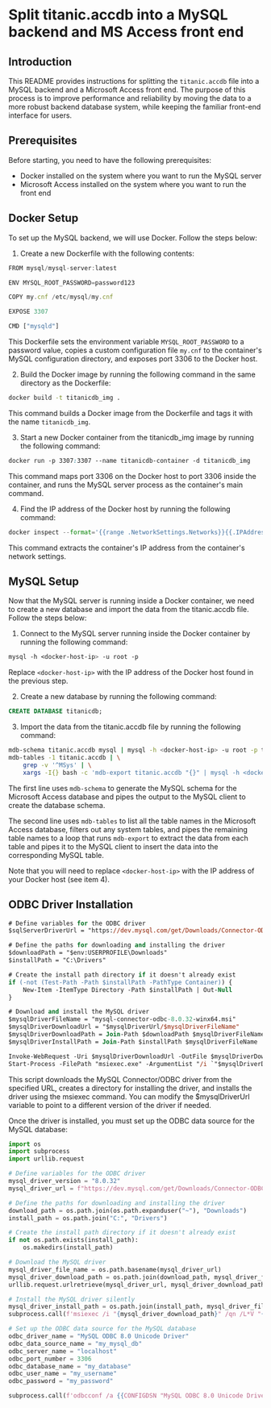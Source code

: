 # Split titanic.accdb into a MySQL backend and MS Access front end

## Introduction

This README provides instructions for splitting the `titanic.accdb` file into a MySQL backend and a Microsoft Access front end. The purpose of this process is to improve performance and reliability by moving the data to a more robust backend database system, while keeping the familiar front-end interface for users.

## Prerequisites
Before starting, you need to have the following prerequisites:

* Docker installed on the system where you want to run the MySQL server
* Microsoft Access installed on the system where you want to run the front end

##  Docker Setup
To set up the MySQL backend, we will use Docker. Follow the steps below:

1. Create a new Dockerfile with the following contents:

``` js
FROM mysql/mysql-server:latest

ENV MYSQL_ROOT_PASSWORD=password123

COPY my.cnf /etc/mysql/my.cnf

EXPOSE 3307

CMD ["mysqld"]
```

This Dockerfile sets the environment variable `MYSQL_ROOT_PASSWORD` to a password value, copies a custom configuration file `my.cnf` to the container's MySQL configuration directory, and exposes port 3306 to the Docker host.

2. Build the Docker image by running the following command in the same directory as the Dockerfile:

```bash
docker build -t titanicdb_img .
```

This command builds a Docker image from the Dockerfile and tags it with the name `titanicdb_img`.

3. Start a new Docker container from the titanicdb_img image by running the following command:

```css
docker run -p 3307:3307 --name titanicdb-container -d titanicdb_img
```

This command maps port 3306 on the Docker host to port 3306 inside the container, and runs the MySQL server process as the container's main command.

4. Find the IP address of the Docker host by running the following command:

```python
docker inspect --format='{{range .NetworkSettings.Networks}}{{.IPAddress}}{{end}}' titanicdb-container
```

This command extracts the container's IP address from the container's network settings.

## MySQL Setup

Now that the MySQL server is running inside a Docker container, we need to create a new database and import the data from the titanic.accdb file. Follow the steps below:

1. Connect to the MySQL server running inside the Docker container by running the following command:

```css
mysql -h <docker-host-ip> -u root -p
```

Replace `<docker-host-ip>` with the IP address of the Docker host found in the previous step.

2. Create a new database by running the following command:

```sql
CREATE DATABASE titanicdb;
```

3. Import the data from the titanic.accdb file by running the following command:

```bash
mdb-schema titanic.accdb mysql | mysql -h <docker-host-ip> -u root -p titanicdb
mdb-tables -1 titanic.accdb | \
    grep -v '^MSys' | \
    xargs -I{} bash -c 'mdb-export titanic.accdb "{}" | mysql -h <docker-host-ip> -u root -p titanicdb'
```

The first line uses `mdb-schema` to generate the MySQL schema for the Microsoft Access database and pipes the output to the MySQL client to create the database schema.

The second line uses `mdb-tables` to list all the table names in the Microsoft Access database, filters out any system tables, and pipes the remaining table names to a loop that runs `mdb-export` to extract the data from each table and pipes it to the MySQL client to insert the data into the corresponding MySQL table.

Note that you will need to replace `<docker-host-ip>` with the IP address of your Docker host (see item 4).

## ODBC Driver Installation

```ps
# Define variables for the ODBC driver
$sqlServerDriverUrl = "https://dev.mysql.com/get/Downloads/Connector-ODBC/8.0/mysql-connector-odbc-8.0.32-winx64.msi"

# Define the paths for downloading and installing the driver
$downloadPath = "$env:USERPROFILE\Downloads"
$installPath = "C:\Drivers"

# Create the install path directory if it doesn't already exist
if (-not (Test-Path -Path $installPath -PathType Container)) {
    New-Item -ItemType Directory -Path $installPath | Out-Null
}

# Download and install the MySQL driver
$mysqlDriverFileName = "mysql-connector-odbc-8.0.32-winx64.msi"
$mysqlDriverDownloadUrl = "$mysqlDriverUrl/$mysqlDriverFileName"
$mysqlDriverDownloadPath = Join-Path $downloadPath $mysqlDriverFileName
$mysqlDriverInstallPath = Join-Path $installPath $mysqlDriverFileName

Invoke-WebRequest -Uri $mysqlDriverDownloadUrl -OutFile $mysqlDriverDownloadPath
Start-Process -FilePath "msiexec.exe" -ArgumentList "/i `"$mysqlDriverDownloadPath`" /qn /L*V `"$env:USERPROFILE\mysql.log`" INSTALLDIR=`"$mysqlDriverInstallPath`"" -Wait
```

This script downloads the MySQL Connector/ODBC driver from the specified URL, creates a directory for installing the driver, and installs the driver using the msiexec command. You can modify the $mysqlDriverUrl variable to point to a different version of the driver if needed.

Once the driver is installed, you must set up the ODBC data source for the MySQL database: 

```py
import os
import subprocess
import urllib.request

# Define variables for the ODBC driver
mysql_driver_version = "8.0.32"
mysql_driver_url = f"https://dev.mysql.com/get/Downloads/Connector-ODBC/{mysql_driver_version}/mysql-connector-odbc-{mysql_driver_version}-winx64.msi"

# Define the paths for downloading and installing the driver
download_path = os.path.join(os.path.expanduser("~"), "Downloads")
install_path = os.path.join("C:", "Drivers")

# Create the install path directory if it doesn't already exist
if not os.path.exists(install_path):
    os.makedirs(install_path)

# Download the MySQL driver
mysql_driver_file_name = os.path.basename(mysql_driver_url)
mysql_driver_download_path = os.path.join(download_path, mysql_driver_file_name)
urllib.request.urlretrieve(mysql_driver_url, mysql_driver_download_path)

# Install the MySQL driver silently
mysql_driver_install_path = os.path.join(install_path, mysql_driver_file_name)
subprocess.call(f'msiexec /i "{mysql_driver_download_path}" /qn /L*V "{os.path.expanduser("~")}\mysql.log" INSTALLDIR="{mysql_driver_install_path}"', shell=True)

# Set up the ODBC data source for the MySQL database
odbc_driver_name = "MySQL ODBC 8.0 Unicode Driver"
odbc_data_source_name = "my_mysql_db"
odbc_server_name = "localhost"
odbc_port_number = 3306
odbc_database_name = "my_database"
odbc_user_name = "my_username"
odbc_password = "my_password"

subprocess.call(f'odbcconf /a {{CONFIGDSN "MySQL ODBC 8.0 Unicode Driver" "DSN={odbc_data_source_name}|SERVER={odbc_server_name}|PORT={odbc_port_number}|DATABASE={odbc_database_name}|UID={odbc_user_name}|PWD={odbc_password}|OPTION=3"}}', shell=True)
```
